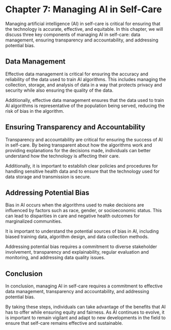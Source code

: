Chapter 7: Managing AI in Self-Care
===================================

Managing artificial intelligence (AI) in self-care is critical for ensuring that the technology is accurate, effective, and equitable. In this chapter, we will discuss three key components of managing AI in self-care: data management, ensuring transparency and accountability, and addressing potential bias.

Data Management
---------------

Effective data management is critical for ensuring the accuracy and reliability of the data used to train AI algorithms. This includes managing the collection, storage, and analysis of data in a way that protects privacy and security while also ensuring the quality of the data.

Additionally, effective data management ensures that the data used to train AI algorithms is representative of the population being served, reducing the risk of bias in the algorithm.

Ensuring Transparency and Accountability
----------------------------------------

Transparency and accountability are critical for ensuring the success of AI in self-care. By being transparent about how the algorithms work and providing explanations for the decisions made, individuals can better understand how the technology is affecting their care.

Additionally, it is important to establish clear policies and procedures for handling sensitive health data and to ensure that the technology used for data storage and transmission is secure.

Addressing Potential Bias
-------------------------

Bias in AI occurs when the algorithms used to make decisions are influenced by factors such as race, gender, or socioeconomic status. This can lead to disparities in care and negative health outcomes for marginalized communities.

It is important to understand the potential sources of bias in AI, including biased training data, algorithm design, and data collection methods.

Addressing potential bias requires a commitment to diverse stakeholder involvement, transparency and explainability, regular evaluation and monitoring, and addressing data quality issues.

Conclusion
----------

In conclusion, managing AI in self-care requires a commitment to effective data management, transparency and accountability, and addressing potential bias.

By taking these steps, individuals can take advantage of the benefits that AI has to offer while ensuring equity and fairness. As AI continues to evolve, it is important to remain vigilant and adapt to new developments in the field to ensure that self-care remains effective and sustainable.
